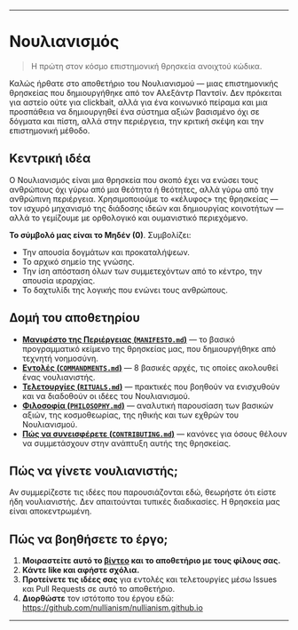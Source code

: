 -----
# Νουλιανισμός 

> Η πρώτη στον κόσμο επιστημονική θρησκεία ανοιχτού κώδικα.

Καλώς ήρθατε στο αποθετήριο του Νουλιανισμού — μιας επιστημονικής θρησκείας που δημιουργήθηκε από τον Αλεξάντρ Παντσίν. Δεν πρόκειται για αστείο ούτε για clickbait, αλλά για ένα κοινωνικό πείραμα και μια προσπάθεια να δημιουργηθεί ένα σύστημα αξιών βασισμένο όχι σε δόγματα και πίστη, αλλά στην περιέργεια, την κριτική σκέψη και την επιστημονική μέθοδο.

## Κεντρική ιδέα

Ο Νουλιανισμός είναι μια θρησκεία που σκοπό έχει να ενώσει τους ανθρώπους όχι γύρω από μια θεότητα ή θεότητες, αλλά γύρω από την ανθρώπινη περιέργεια. Χρησιμοποιούμε το «κέλυφος» της θρησκείας — τον ισχυρό μηχανισμό της διάδοσης ιδεών και δημιουργίας κοινοτήτων — αλλά το γεμίζουμε με ορθολογικό και ουμανιστικό περιεχόμενο.

**Το σύμβολό μας είναι το Μηδέν (0)**. Συμβολίζει:

- Την απουσία δογμάτων και προκαταλήψεων.
- Το αρχικό σημείο της γνώσης.
- Την ίση απόσταση όλων των συμμετεχόντων από το κέντρο, την απουσία ιεραρχίας.
- Το δαχτυλίδι της λογικής που ενώνει τους ανθρώπους.

## Δομή του αποθετηρίου

- [**Μανιφέστο της Περιέργειας (`MANIFESTO.md`)**](./MANIFESTO.md) — το βασικό προγραμματικό κείμενο της θρησκείας μας, που δημιουργήθηκε από τεχνητή νοημοσύνη.
- [**Εντολές (`COMMANDMENTS.md`)**](./COMMANDMENTS.md) — 8 βασικές αρχές, τις οποίες ακολουθεί ένας νουλιανιστής.
- [**Τελετουργίες (`RITUALS.md`)**](./RITUALS.md) — πρακτικές που βοηθούν να ενισχυθούν και να διαδοθούν οι ιδέες του Νουλιανισμού.
- [**Φιλοσοφία (`PHILOSOPHY.md`)**](./PHILOSOPHY.md) — αναλυτική παρουσίαση των βασικών αξιών, της κοσμοθεωρίας, της ηθικής και των εχθρών του Νουλιανισμού.
- [**Πώς να συνεισφέρετε (`CONTRIBUTING.md`)**](./CONTRIBUTING.md) — κανόνες για όσους θέλουν να συμμετάσχουν στην ανάπτυξη αυτής της θρησκείας.

## Πώς να γίνετε νουλιανιστής;

Αν συμμερίζεστε τις ιδέες που παρουσιάζονται εδώ, θεωρήστε ότι είστε ήδη νουλιανιστής. Δεν απαιτούνται τυπικές διαδικασίες. Η θρησκεία μας είναι αποκεντρωμένη.

## Πώς να βοηθήσετε το έργο;

1. **Μοιραστείτε αυτό το [βίντεο](https://www.youtube.com/watch?v=mCErecXWGCc) και το αποθετήριο με τους φίλους σας.**
2. **Κάντε like και αφήστε σχόλια.**
3. **Προτείνετε τις ιδέες σας** για εντολές και τελετουργίες μέσω Issues και Pull Requests σε αυτό το αποθετήριο.
4. **Διορθώστε** τον ιστότοπο του έργου εδώ: https://github.com/nullianism/nullianism.github.io

-----